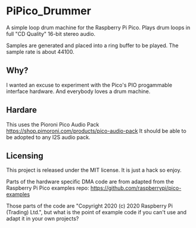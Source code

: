 # PiPico_Drummer
A simple loop drum machine for the Raspberry Pi Pico. Plays drum loops in full "CD Quality" 16-bit stereo audio.

Samples are generated and placed into a ring buffer to be played. The sample rate is about 44100.

## Why?
I wanted an excuse to experiment with the Pico's PIO progammable interface hardware. And everybody loves a drum machine.

## Hardare 
This uses the Pioroni Pico Audio Pack https://shop.pimoroni.com/products/pico-audio-pack
It should be able to be adopted to any I2S audio pack.

## Licensing

This project is released under the MIT license. It is just a hack so enjoy.

Parts of the hardware specific DMA code are from adapted from the Raspberry Pi Pico examples repo: https://github.com/raspberrypi/pico-examples 

Those parts of the code are "Copyright 2020 (c) 2020 Raspberry Pi (Trading) Ltd.", but what is the
point of example code if you can't use and adapt it in your own projects?
